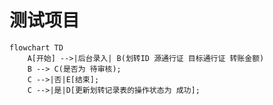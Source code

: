#  测试项目

```mermaid
flowchart TD
    A[开始] -->|后台录入| B(划转ID 源通行证 目标通行证 转账金额)
    B --> C(是否为 待审核);
    C -->|否|E[结束];
    C -->|是|D[更新划转记录表的操作状态为 成功];
```
